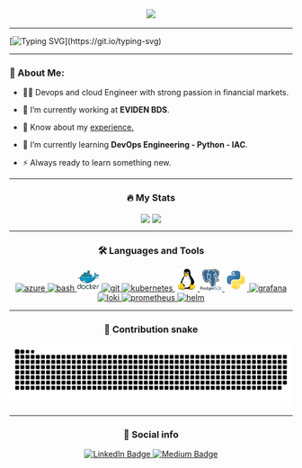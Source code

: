 <div id="header" align="center">
  <img src=https://media.giphy.com/media/du3J3cXyzhj75IOgvA/giphy.gif width="200"/>
</div>

<!-- <h2 align="center">Hi 👋, I'm Ivan Andrade </h2> -->

---
[![Typing SVG](https://readme-typing-svg.herokuapp.com?duration=10000&center=true&vCenter=true&width=800&height=30&lines=Hello+this+is+Ivan+Andrade%2C+Welcome+to+my+Github+page.)](https://git.io/typing-svg)

---
<!-- ### 👦 About Me -->
<h3 align="left"><b> 👦 About Me: </b>  </h3>

- 👨‍💻 Devops and cloud Engineer with strong passion in financial markets.

- 🔭 I’m currently working at **EVIDEN BDS**.

- 📄 Know about my [experience.](https://www.linkedin.com/in/iandradec/)

- 🌱 I’m currently learning **DevOps Engineering - Python - IAC**.
  
- ⚡ Always ready to learn something new.

--- 

<!-- ### 🔥 My Stats -->
<h3 align="center"><b> 🔥 My Stats </b>  </h3>
<p align="center">
    <img width="400" src="https://github-readme-stats.vercel.app/api?username=iandradec&count_private=true&show_icons=true&theme=react" align="center" />  
    <img width="425" src="https://streak-stats.demolab.com/?user=iandradec&theme=react" align="center" />
</p>



---

<!-- ### 🛠️ Languages and Tools -->
<h3 align="center"> 🛠️ Languages and Tools </h3>
<div>
    <p align="center">
        <a href="https://azure.microsoft.com/en-in/" target="_blank" rel="noreferrer" > <img src="https://www.vectorlogo.zone/logos/microsoft_azure/microsoft_azure-icon.svg" alt="azure" width="40" height="40"/> </a> 
        <a href="https://www.gnu.org/software/bash/" target="_blank" rel="noreferrer"> <img src="https://www.vectorlogo.zone/logos/gnu_bash/gnu_bash-icon.svg" alt="bash" width="40" height="40"/> </a> 
        <a href="https://www.docker.com/" target="_blank" rel="noreferrer"> <img src="https://raw.githubusercontent.com/devicons/devicon/master/icons/docker/docker-original-wordmark.svg" alt="docker" width="40" height="40"/> </a> 
        <a href="https://git-scm.com/" target="_blank" rel="noreferrer"> <img src="https://www.vectorlogo.zone/logos/git-scm/git-scm-icon.svg" alt="git" width="40" height="40"/> </a> 
        <a href="https://kubernetes.io" target="_blank" rel="noreferrer"> <img src="https://www.vectorlogo.zone/logos/kubernetes/kubernetes-icon.svg" alt="kubernetes" width="40" height="40"/> </a> 
        <a href="https://www.linux.org/" target="_blank" rel="noreferrer"> <img src="https://raw.githubusercontent.com/devicons/devicon/master/icons/linux/linux-original.svg" alt="linux" width="40" height="40"/> </a> 
        <a href="https://www.postgresql.org" target="_blank" rel="noreferrer"> <img src="https://raw.githubusercontent.com/devicons/devicon/master/icons/postgresql/postgresql-original-wordmark.svg" alt="postgresql" width="40" height="40"/> </a> 
        <a href="https://www.python.org" target="_blank" rel="noreferrer"> <img src="https://raw.githubusercontent.com/devicons/devicon/master/icons/python/python-original.svg" alt="python" width="40" height="40"/> </a>
        <a href="https://grafana.com/" target="_blank" rel="noreferrer"> <img src="https://www.vectorlogo.zone/logos/grafana/grafana-ar21.svg" alt="grafana" width="40" height="40"/> </a> 
        <a href="https://grafana.com/loki" target="_blank" rel="noreferrer"> <img src="https://raw.githubusercontent.com/cncf/landscape/master/hosted_logos/grafana-loki.svg" alt="loki" width="40" height="40"/> </a>
        <a href="https://prometheus.io/" target="_blank" rel="noreferrer"> <img src="https://www.vectorlogo.zone/logos/prometheusio/prometheusio-icon.svg" alt="prometheus" width="40" height="40"/> </a> 
        <a href="https://helm.sh/" target="_blank" rel="noreferrer"> <img src="https://www.vectorlogo.zone/logos/helmsh/helmsh-ar21.svg" alt="helm" width="40" height="40"/> </a>
    </p>
</div>


---

<!-- ### 🐍 Contribution snake -->
<h3 align="center"><b> 🐍 Contribution snake</b> </h3>
<p align="center">
    <picture>
        <source media="(prefers-color-scheme: dark)" srcset="https://github.com/Iandradec/iandradec/blob/output/github-snake-dark.svg">
        <source media="(prefers-color-scheme: light)" srcset="https://github.com/Iandradec/iandradec/blob/output/github-snake-dark.svg">
        <img alt="github contribution grid snake animation" src="https://github.com/Iandradec/iandradec/blob/output/github-snake-dark.svg">
    </picture>
</p>

---

<!-- ### 🔗 Social info -->
<h3 align="center"><b> 🔗 Social info </b> </h3>
<div id="badges">
    <p align="center">
        <a href="https://linkedin.com/in/iandradec">
        <img src="https://img.shields.io/badge/LinkedIn-blue?style=for-the-badge&logo=linkedin&logoColor=white" alt="LinkedIn Badge"/>
        </a>
        <a href="https://medium.com/@iandradec">
        <img src="https://img.shields.io/badge/Medium-959da5?style=for-the-badge&logo=medium&logoColor=blue" alt="Medium Badge"/>
        </a>
    </p>
</div>


